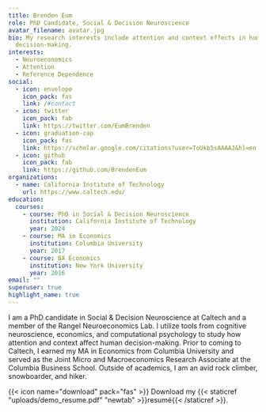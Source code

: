 ```yaml
---
title: Brenden Eum
role: PhD Candidate, Social & Decision Neuroscience
avatar_filename: avatar.jpg
bio: My research interests include attention and context effects in human
  decision-making.
interests:
  - Neuroeconomics
  - Attention
  - Reference Dependence
social:
  - icon: envelope
    icon_pack: fas
    link: /#contact
  - icon: twitter
    icon_pack: fab
    link: https://twitter.com/EumBrenden
  - icon: graduation-cap
    icon_pack: fas
    link: https://scholar.google.com/citations?user=ToUkb5sAAAAJ&hl=en
  - icon: github
    icon_pack: fab
    link: https://github.com/BrendenEum
organizations:
  - name: California Institute of Technology
    url: https://www.caltech.edu/
education:
  courses:
    - course: PhD in Social & Decision Neuroscience
      institution: California Institute of Technology
      year: 2024
    - course: MA in Economics
      institution: Columbia University
      year: 2017
    - course: BA Economics
      institution: New York University
      year: 2016
email: ""
superuser: true
highlight_name: true
---
```

I am a PhD candidate in Social & Decision Neuroscience at Caltech and a member of the Rangel Neuroeconomics Lab. I utilize tools from cognitive neuroscience, economics, and computational psychology to study how attention and context affect human decision-making. Prior to coming to Caltech, I earned my MA in Economics from Columbia University and served as the Joint Micro and Macroeconomics Research Associate at the Columbia Business School. Outside of academics, I am an avid rock climber, snowboarder, and hiker.

{{< icon name="download" pack="fas" >}} Download my {{< staticref "uploads/demo_resume.pdf" "newtab" >}}resumé{{< /staticref >}}.